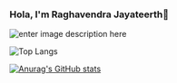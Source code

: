 ### Hola, I'm Raghavendra Jayateerth👋

<!--
**Raghavj2000/Raghavj2000** is a ✨ _special_ ✨ repository because its `README.md` (this file) appears on your GitHub profile.

Here are some ideas to get you started:

- 🔭 I’m currently working on ...
- 🌱 I’m currently learning ...
- 👯 I’m looking to collaborate on ...
- 🤔 I’m looking for help with ...
- 💬 Ask me about ...
- 📫 How to reach me: ...
- 😄 Pronouns: ...
- ⚡ Fun fact: ...
-->
![enter image description here](https://github-readme-stats.vercel.app/api?username=Raghavj2000&&show_icons=true&title_color=ffffff&icon_color=bb2acf&text_color=daf7dc&bg_color=67716E)


![Top Langs](https://github-readme-stats.vercel.app/api/top-langs/?username=Raghavj2000)


[![Anurag's GitHub stats](https://github-readme-stats.vercel.app/api?username=anuraghazra)](https://github.com/anuraghazra/github-readme-stats)
